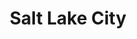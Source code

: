 ---
place: salt-lake-city-ut
title: Salt Lake City
states:
  - UT
type: local
x: -111.8910474
y: 40.7607793
---